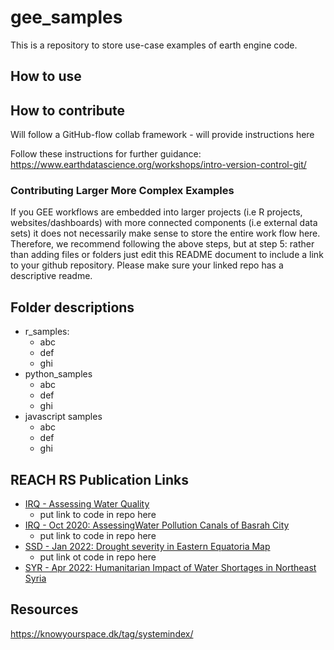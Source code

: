 # gee_samples

This is a repository to store use-case examples of earth engine code.

## How to use 

## How to contribute

Will follow a GitHub-flow collab framework - will provide instructions here

Follow these instructions for further guidance: https://www.earthdatascience.org/workshops/intro-version-control-git/

### Contributing Larger More Complex Examples

If you GEE workflows are embedded into larger projects (i.e R projects, websites/dashboards) with more connected components (i.e external data sets) it does not necessarily make sense to store the entire work flow here. Therefore, we recommend following the above steps, but at step 5: rather than adding files or folders just edit this README document to include a link to your github repository. Please make sure your linked repo has a descriptive readme.

## Folder descriptions

- r_samples:
  + abc
  + def
  + ghi
- python_samples
  + abc
  + def
  + ghi
- javascript samples
  + abc
  + def
  + ghi



## REACH RS Publication Links

- [IRQ - Assessing Water Quality](http://unosat-sdn.web.cern.ch/REACH/Iraq/2020/UNOSAT_Report_WaterQuality_Iraq_V4.pdf)
  + put link to code in repo here
- [IRQ - Oct 2020:  AssessingWater Pollution Canals of Basrah City](https://www.impact-repository.org/document/reach/44ed5647/REACH_IRQ_Factsheet_Water_Pollution_Assessment_Canals_Basrah.pdf)
  + put link to code in repo here
- [SSD - Jan 2022: Drought severity in Eastern Equatoria Map](https://reliefweb.int/map/south-sudan/south-sudan-drought-severity-eastern-equatoria-january-2022-01-february-2022)
  + put link ot code in repo here
- [SYR - Apr 2022: Humanitarian Impact of Water Shortages in Northeast Syria](https://www.impact-repository.org/document/reach/e6cdd794/REACH_SYR-Humanitarian-Impact-of-Water-Shortages-in-NES-April-2022-1.pdf)

## Resources
https://knowyourspace.dk/tag/systemindex/


